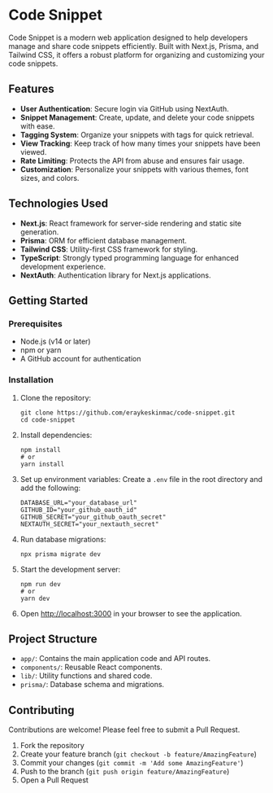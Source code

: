 # Code Snippet

Code Snippet is a modern web application designed to help developers manage and share code snippets efficiently. Built with Next.js, Prisma, and Tailwind CSS, it offers a robust platform for organizing and customizing your code snippets.

## Features

- **User Authentication**: Secure login via GitHub using NextAuth.
- **Snippet Management**: Create, update, and delete your code snippets with ease.
- **Tagging System**: Organize your snippets with tags for quick retrieval.
- **View Tracking**: Keep track of how many times your snippets have been viewed.
- **Rate Limiting**: Protects the API from abuse and ensures fair usage.
- **Customization**: Personalize your snippets with various themes, font sizes, and colors.

## Technologies Used

- **Next.js**: React framework for server-side rendering and static site generation.
- **Prisma**: ORM for efficient database management.
- **Tailwind CSS**: Utility-first CSS framework for styling.
- **TypeScript**: Strongly typed programming language for enhanced development experience.
- **NextAuth**: Authentication library for Next.js applications.

## Getting Started

### Prerequisites

- Node.js (v14 or later)
- npm or yarn
- A GitHub account for authentication

### Installation

1. Clone the repository:
   ```
   git clone https://github.com/eraykeskinmac/code-snippet.git
   cd code-snippet
   ```

2. Install dependencies:
   ```
   npm install
   # or
   yarn install
   ```

3. Set up environment variables:
   Create a `.env` file in the root directory and add the following:
   ```
   DATABASE_URL="your_database_url"
   GITHUB_ID="your_github_oauth_id"
   GITHUB_SECRET="your_github_oauth_secret"
   NEXTAUTH_SECRET="your_nextauth_secret"
   ```

4. Run database migrations:
   ```
   npx prisma migrate dev
   ```

5. Start the development server:
   ```
   npm run dev
   # or
   yarn dev
   ```

6. Open [http://localhost:3000](http://localhost:3000) in your browser to see the application.

## Project Structure

- `app/`: Contains the main application code and API routes.
- `components/`: Reusable React components.
- `lib/`: Utility functions and shared code.
- `prisma/`: Database schema and migrations.

## Contributing

Contributions are welcome! Please feel free to submit a Pull Request.

1. Fork the repository
2. Create your feature branch (`git checkout -b feature/AmazingFeature`)
3. Commit your changes (`git commit -m 'Add some AmazingFeature'`)
4. Push to the branch (`git push origin feature/AmazingFeature`)
5. Open a Pull Request
